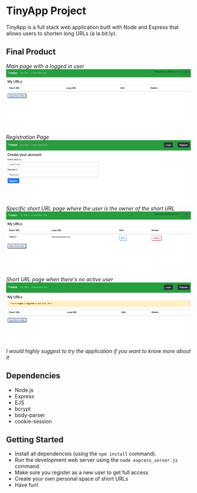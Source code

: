 # TinyApp Project

TinyApp is a full stack web application built with Node and Express that allows users to shorten long URLs (à la bit.ly).

## Final Product

_Main page with a logged in user_
!["screenshot description"](https://github.com/jhoangqm/tinyapp/blob/main/docs/shorturlpagewithuser.png?raw=true)
_Registration Page_
!["screenshot description"](https://github.com/jhoangqm/tinyapp/blob/main/docs/registerpage.png?raw=true)
_Specific short URL page where the user is the owner of the short URL_
!["screenshot description"](https://github.com/jhoangqm/tinyapp/blob/main/docs/shorturlpagewithuserurl.png?raw=true)
_Short URL page when there's no active user_
!["screenshot description"](https://github.com/jhoangqm/tinyapp/blob/main/docs/shorturlpage.png?raw=true)
_I would highly suggest to try the application if you want to know more about it_

## Dependencies

- Node.js
- Express
- EJS
- bcrypt
- body-parser
- cookie-session

## Getting Started

- Install all dependencies (using the `npm install` command).
- Run the development web server using the `node express_server.js` command.
- Make sure you register as a new user to get full access
- Create your own personal space of short URLs
- Have fun!
